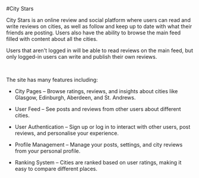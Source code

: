 #City Stars

City Stars is an online review and social platform where users can read and write reviews on cities, as well as follow and keep up to date with what their friends are posting. Users also have the ability to browse the main feed filled with content about all the cities.​


Users that aren't logged in will be able to read reviews on the main feed, but only logged-in users can write and publish their own reviews.​

​

The site has many features including:​

- City Pages – Browse ratings, reviews, and insights about cities like Glasgow, Edinburgh, Aberdeen, and St. Andrews.​

- User Feed – See posts and reviews from other users about different cities.​

- User Authentication – Sign up or log in to interact with other users, post reviews, and personalise your experience.​

- Profile Management – Manage your posts, settings, and city reviews from your personal profile.​

- Ranking System – Cities are ranked based on user ratings, making it easy to compare different places.​

